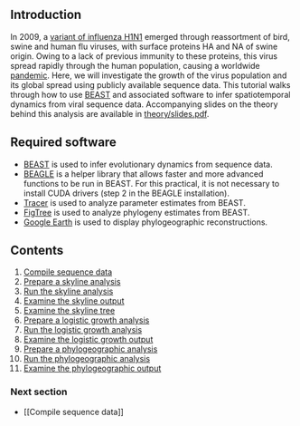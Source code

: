 ## Introduction

In 2009, a [variant of influenza H1N1](http://en.wikipedia.org/wiki/Pandemic_H1N1/09_virus) emerged through reassortment of bird, swine and human flu viruses, with surface proteins HA and NA of swine origin.
Owing to a lack of previous immunity to these proteins, this virus spread rapidly through the human population, causing a worldwide [pandemic](http://en.wikipedia.org/wiki/2009_flu_pandemic).
Here, we will investigate the growth of the virus population and its global spread using publicly available sequence data.
This tutorial walks through how to use [BEAST](http://beast.bio.ed.ac.uk/) and associated software to infer spatiotemporal dynamics from viral sequence data.
Accompanying slides on the theory behind this analysis are available in [theory/slides.pdf](theory/slides.pdf).

## Required software

* [BEAST](http://beast.bio.ed.ac.uk/) is used to infer evolutionary dynamics from sequence data.
* [BEAGLE](http://beast.bio.ed.ac.uk/BEAGLE) is a helper library that allows faster and more advanced functions to be run in BEAST. For this practical, it is not necessary to install CUDA drivers (step 2 in the BEAGLE installation).
* [Tracer](http://tree.bio.ed.ac.uk/software/tracer/) is used to analyze parameter estimates from BEAST.
* [FigTree](http://tree.bio.ed.ac.uk/software/figtree/) is used to analyze phylogeny estimates from BEAST.
* [Google Earth](http://www.google.com/earth/) is used to display phylogeographic reconstructions.

## Contents

1. [Compile sequence data](compile-sequence-data.md)
2. [Prepare a skyline analysis](prepare-a-skyline-analysis.md)
3. [Run the skyline analysis](run-the-skyline-analysis.md)
4. [Examine the skyline output](examine-the-skyline-output.md)
5. [Examine the skyline tree](examine-the-skyline-tree.md)
6. [Prepare a logistic growth analysis](prepare-a-logistic-growth-analysis.md)
7. [Run the logistic growth analysis](run-the-logistic-growth-analysis.md)
8. [Examine the logistic growth output](examine-the-logistic-growth-output.md)
9. [Prepare a phylogeographic analysis](prepare-a-phylogeographic-analysis.md)
10. [Run the phylogeographic analysis](run-the-phylogeographic-analysis.md)
11. [Examine the phylogeographic output](examine-the-phylogeographic-output.md)

### Next section

* [[Compile sequence data]]